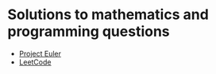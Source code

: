 # Solutions to mathematics and programming questions

* [Project Euler](https://projecteuler.net)
* [LeetCode](https://leetcode.com/problemset/algorithms/)
